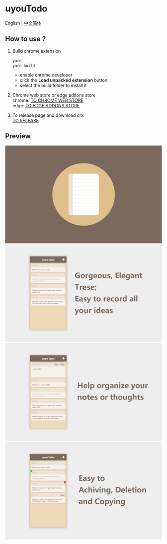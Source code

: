 # uyouTodo
 
English | [中文简体](https://github.com/tonylu110/uyouTodo/blob/main/README/zh_cn.md)

## How to use ?

1. Build chrome extension
    ``` 
    yarn
    yarn build
    ```
    * enable chrome developer
    * click the **Load unpacked extension** button
    * select the build folder to install it
    
2. Chrome web store or edge addons store\
   chrome: [TO CHROME WEB STORE](https://chrome.google.com/webstore/detail/uyou-todo/ejlgjpkidfhbglcliliiolhhjanipojk?hl=zh-CN&authuser=0)\
   edge: [TO EDGE ADDONS STORE](https://microsoftedge.microsoft.com/addons/detail/uyou-todo/efmogbhijocfeiaflifgjjkmfhjoplnp)

3. To release page and download crx\
   [TO RELEASE](https://github.com/tonylu110/uyouTodo/releases)

## Preview
![](./demo/demo1.png)
![](./demo/demo2.png)
![](./demo/demo3.png)
![](./demo/demo4.png)